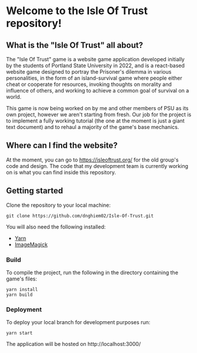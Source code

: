 # Welcome to the Isle Of Trust repository!
## What is the "Isle Of Trust" all about?

The "Isle Of Trust" game is a website game application developed initially by the students of
Portland State University in 2022, and is a react-based website game designed to portray the
Prisoner's dilemma in various personalities, in the form of an island-survival game where
people either cheat or cooperate for resources, invoking thoughts on morality and influence
of others, and working to achieve a common goal of survival on a world.

This game is now being worked on by me and other members of PSU as its own project, however we
aren't starting from fresh. Our job for the project is to implement a fully working tutorial
(the one at the moment is just a giant text document) and to rehaul a majority of the game's
base mechanics.

## Where can I find the website?

At the moment, you can go to https://isleoftrust.org/ for the old group's code and design.
The code that my development team is currently working on is what you can find inside this
repository.

## Getting started

Clone the repository to your local machine:

```shell
git clone https://github.com/dnghiem02/Isle-Of-Trust.git
```

You will also need the following installed:

-   [Yarn](https://yarnpkg.com/)
-   [ImageMagick](https://imagemagick.org/index.php)

### Build

To compile the project, run the following in the directory containing the game's files:

```shell
yarn install
yarn build
```

### Deployment

To deploy your local branch for development purposes run:

```shell
yarn start
```

The application will be hosted on http://localhost:3000/

